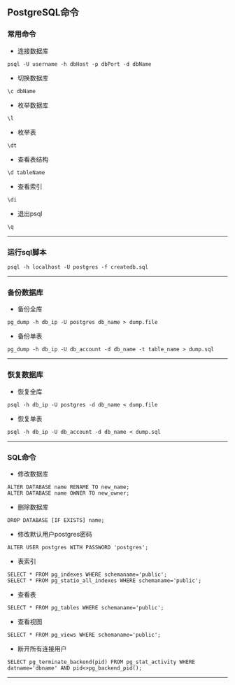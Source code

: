 ## PostgreSQL命令

### 常用命令
* 连接数据库
```
psql -U username -h dbHost -p dbPort -d dbName
```
* 切换数据库
```
\c dbName
```
* 枚举数据库
```
\l
```
* 枚举表
```
\dt
```
* 查看表结构
```
\d tableName
```
* 查看索引
```
\di
```
* 退出psql
```
\q
```
***

### 运行sql脚本
```
psql -h localhost -U postgres -f createdb.sql
```
***

### 备份数据库
* 备份全库
```
pg_dump -h db_ip -U postgres db_name > dump.file
```
* 备份单表
```
pg_dump -h db_ip -U db_account -d db_name -t table_name > dump.sql
```
***

### 恢复数据库
* 恢复全库
```
psql -h db_ip -U postgres -d db_name < dump.file
```
* 恢复单表
```
psql -h db_ip -U db_account -d db_name < dump.sql
```
***

### SQL命令
* 修改数据库
```
ALTER DATABASE name RENAME TO new_name;
ALTER DATABASE name OWNER TO new_owner;
```
* 删除数据库
```
DROP DATABASE [IF EXISTS] name;
```
* 修改默认用户postgres密码
```
ALTER USER postgres WITH PASSWORD 'postgres';
```
* 表索引
```
SELECT * FROM pg_indexes WHERE schemaname='public';
SELECT * FROM pg_statio_all_indexes WHERE schemaname='public';
```
* 查看表
```
SELECT * FROM pg_tables WHERE schemaname='public';
```
* 查看视图
```
SELECT * FROM pg_views WHERE schemaname='public';
```
* 断开所有连接用户
```
SELECT pg_terminate_backend(pid) FROM pg_stat_activity WHERE datname='dbname' AND pid<>pg_backend_pid();
```
***
